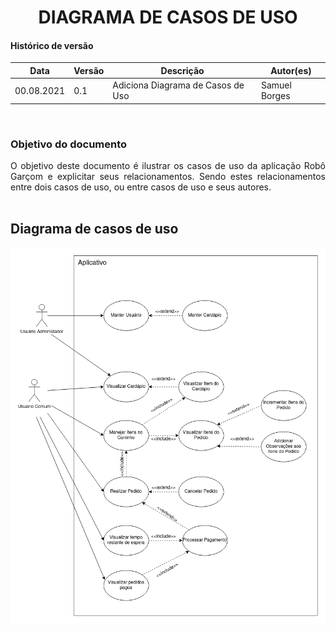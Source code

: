 # <center> DIAGRAMA DE CASOS DE USO

#### Histórico de versão<br>

|    Data    | Versão | Descrição | Autor(es)|
| ---------- | ------ | --------- | -------- |
| 00.08.2021 |   0.1  | Adiciona Diagrama de Casos de Uso | Samuel Borges |

<br>

### Objetivo do documento

<div align="justify">
O objetivo deste documento é ilustrar os casos de uso da aplicação Robô Garçom e
explicitar seus relacionamentos. Sendo estes relacionamentos entre dois casos de uso, ou entre casos de uso e seus autores.
<br><br></div>

## Diagrama de casos de uso

![diagrama de casos de uso](../imagens/Diagrama_Casos_Uso.png)

